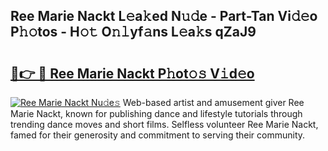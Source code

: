 ## Ree Marie Nackt L𝚎a𝚔ed N𝚞𝚍e - Part-Tan Vi𝚍𝚎o P𝚑𝚘tos - H𝚘𝚝 O𝚗𝚕yf𝚊ns L𝚎a𝚔s qZaJ9

# <h2><a href="http://kf8q94c.oniu.top/?m=Ree+Marie+Nackt">🔗👉 🔴 Ree Marie Nackt P𝚑ot𝚘𝚜 V𝚒d𝚎o</a></h2>

[![Ree Marie Nackt Nu𝚍e𝚜](https://i.imgur.com/0qMVB7G.gif)](http://kf8q94c.oniu.top/?m=Ree+Marie+Nackt)
Web-based artist and amusement giver Ree Marie Nackt, known for publishing dance and lifestyle tutorials through trending dance moves and short films. Selfless volunteer Ree Marie Nackt, famed for their generosity and commitment to serving their community.  
